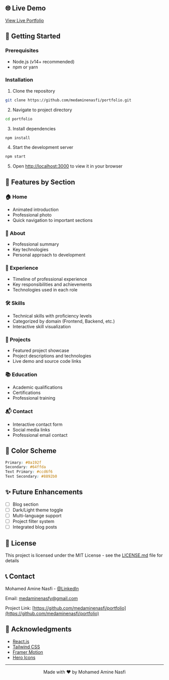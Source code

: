 
## 🌐 Live Demo

[View Live Portfolio](https://portfolio-5s6c.onrender.com)

## 🚀 Getting Started

### Prerequisites

- Node.js (v14+ recommended)
- npm or yarn

### Installation

1. Clone the repository
```bash
git clone https://github.com/medaminenasfi/portfolio.git
```

2. Navigate to project directory
```bash
cd portfolio
```

3. Install dependencies
```bash
npm install
```

4. Start the development server
```bash
npm start
```

5. Open [http://localhost:3000](http://localhost:3000) to view it in your browser

## 📱 Features by Section

### 🏠 Home
- Animated introduction
- Professional photo
- Quick navigation to important sections

### 👤 About
- Professional summary
- Key technologies
- Personal approach to development

### 💼 Experience
- Timeline of professional experience
- Key responsibilities and achievements
- Technologies used in each role

### 🛠️ Skills
- Technical skills with proficiency levels
- Categorized by domain (Frontend, Backend, etc.)
- Interactive skill visualization

### 📂 Projects
- Featured project showcase
- Project descriptions and technologies
- Live demo and source code links

### 📚 Education
- Academic qualifications
- Certifications
- Professional training

### 📬 Contact
- Interactive contact form
- Social media links
- Professional email contact

## 🎨 Color Scheme

```css
Primary: #0a192f
Secondary: #64ffda
Text Primary: #ccd6f6
Text Secondary: #8892b0
```

## ✨ Future Enhancements

- [ ] Blog section
- [ ] Dark/Light theme toggle
- [ ] Multi-language support
- [ ] Project filter system
- [ ] Integrated blog posts

## 📄 License

This project is licensed under the MIT License - see the [LICENSE.md](LICENSE.md) file for details

## 📞 Contact

Mohamed Amine Nasfi - [@LinkedIn](https://www.linkedin.com/in/mohamed-amine-nasfi)

Email: medaminenasfy@gmail.com

Project Link: [https://github.com/medaminenasfi/portfolio](https://github.com/medaminenasfi/portfolio)

## 🙏 Acknowledgments

- [React.js](https://reactjs.org/)
- [Tailwind CSS](https://tailwindcss.com/)
- [Framer Motion](https://www.framer.com/motion/)
- [Hero Icons](https://heroicons.com/)

---

<p align="center">
  Made with ❤️ by Mohamed Amine Nasfi
</p>

